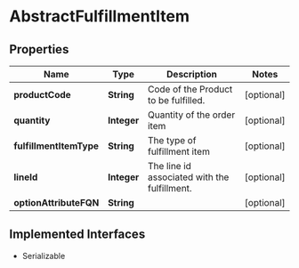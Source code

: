 

# AbstractFulfillmentItem


## Properties

| Name | Type | Description | Notes |
|------------ | ------------- | ------------- | -------------|
|**productCode** | **String** | Code of the Product to be fulfilled. |  [optional] |
|**quantity** | **Integer** | Quantity of the order item |  [optional] |
|**fulfillmentItemType** | **String** | The type of fulfillment item |  [optional] |
|**lineId** | **Integer** | The line id associated with the fulfillment. |  [optional] |
|**optionAttributeFQN** | **String** |  |  [optional] |


## Implemented Interfaces

* Serializable


